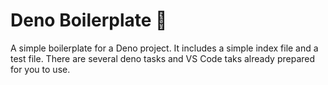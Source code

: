 # Deno Boilerplate 🦕

A simple boilerplate for a Deno project. It includes a simple index file and a test file. There are several deno tasks and VS Code taks already prepared for you to use.
